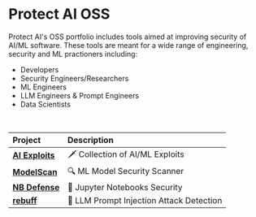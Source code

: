 # Protect AI OSS
Protect AI's OSS portfolio includes tools aimed at improving security of AI/ML software. These tools are meant for a wide range of engineering, security and ML practioners including:
- Developers
- Security Engineers/Researchers
- ML Engineers
- LLM Engineers & Prompt Engineers
- Data Scientists 

<br/>

| Project | Description |
| :--- | :--- |
| [**AI Exploits**](https://github.com/protectai/ai-exploits) | 🗡️ Collection of AI/ML Exploits |
| [**ModelScan**](https://github.com/protectai/modelscan) | 🔍 ML Model Security Scanner |
| [**NB Defense**](https://nbdefense.ai) | 📓 Jupyter Notebooks Security |
| [**rebuff**](https://github.com/protectai/rebuff) | 💉 LLM Prompt Injection Attack Detection |
